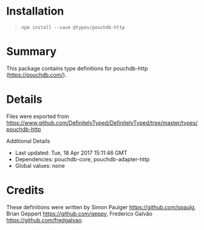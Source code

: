 # Installation
> `npm install --save @types/pouchdb-http`

# Summary
This package contains type definitions for pouchdb-http (https://pouchdb.com/).

# Details
Files were exported from https://www.github.com/DefinitelyTyped/DefinitelyTyped/tree/master/types/pouchdb-http

Additional Details
 * Last updated: Tue, 18 Apr 2017 15:11:46 GMT
 * Dependencies: pouchdb-core, pouchdb-adapter-http
 * Global values: none

# Credits
These definitions were written by Simon Paulger <https://github.com/spaulg>, Brian Geppert <https://github.com/geppy>, Frederico Galvão <https://github.com/fredgalvao>.
